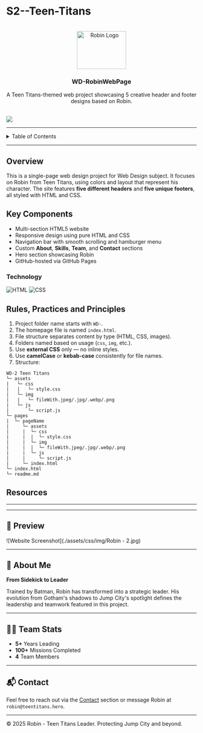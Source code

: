 # S2--Teen-Titans

<a name="readme-top"></a>

<br/>
<div align="center">
  <img src="./assets/css/img/Robin-1" alt="Robin Logo" width="130" height="100">
  <h3 align="center">WD-RobinWebPage</h3>
</div>

<div align="center">
  A Teen Titans-themed web project showcasing 5 creative header and footer designs based on Robin.
</div>

<br/>

![](https://visit-counter.vercel.app/counter.png?page=GhostdogXx/WD-Seatwork-1)

---

<details>
  <summary>Table of Contents</summary>
  <ol>
    <li>
      <a href="#overview">Overview</a>
      <ol>
        <li><a href="#key-components">Key Components</a></li>
        <li><a href="#technology">Technology</a></li>
      </ol>
    </li>
    <li><a href="#rules-practices-and-principles">Rules, Practices and Principles</a></li>
    <li><a href="#resources">Resources</a></li>
  </ol>
</details>

---

## Overview

This is a single-page web design project for Web Design subject. It focuses on Robin from Teen Titans, using colors and layout that represent his character. The site features **five different headers** and **five unique footers**, all styled with HTML and CSS.

## Key Components
- Multi-section HTML5 website
- Responsive design using pure HTML and CSS
- Navigation bar with smooth scrolling and hamburger menu
- Custom **About**, **Skills**, **Team**, and **Contact** sections
- Hero section showcasing Robin
- GitHub-hosted via GitHub Pages

### Technology
![HTML](https://img.shields.io/badge/HTML-E34F26?style=for-the-badge&logo=html5&logoColor=white)
![CSS](https://img.shields.io/badge/CSS-1572B6?style=for-the-badge&logo=css3&logoColor=white)

## Rules, Practices and Principles

1. Project folder name starts with `WD-`.
2. The homepage file is named `index.html`.
3. File structure separates content by type (HTML, CSS, images).
4. Folders named based on usage (`css`, `img`, etc.).
5. Use **external CSS** only — no inline styles.
6. Use **camelCase** or **kebab-case** consistently for file names.
7. Structure:



```
WD-2 Teen Titans
└─ assets
|   └─ css
|   |   └─ style.css
|   └─ img
|   |   └─ fileWith.jpeg/.jpg/.webp/.png
|   └─ js
|       └─ script.js
└─ pages
|  └─ pageName
|     └─ assets
|     |  └─ css
|     |  |  └─ style.css
|     |  └─ img
|     |  |  └─ fileWith.jpeg/.jpg/.webp/.png
|     |  └─ js
|     |     └─ script.js
|     └─ index.html
└─ index.html
└─ readme.md
```

## Resources

<!-- TODO: Add References -->

---

---

## 📸 Preview

![Website Screenshot](./assets/css/img/Robin - 2.jpg)

---

## 👤 About Me

**From Sidekick to Leader**

Trained by Batman, Robin has transformed into a strategic leader. His evolution from Gotham's shadows to Jump City's spotlight defines the leadership and teamwork featured in this project.

---

## 🦸‍♂️ Team Stats
- **5+** Years Leading
- **100+** Missions Completed
- **4** Team Members

---

## 📬 Contact

Feel free to reach out via the [Contact](./contact.html) section or message Robin at `robin@teentitans.hero`.

---

© 2025 Robin - Teen Titans Leader. Protecting Jump City and beyond.
